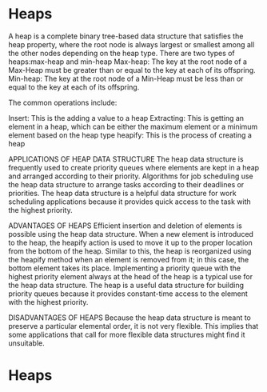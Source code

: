 # Heaps
A heap is a complete binary  tree-based data structure that satisfies the heap property, where the root node is always largest or smallest among all the other nodes depending on the heap type.
There are two types of heaps:max-heap and min-heap
Max-heap: The key at the root node of a Max-Heap must be greater than or equal to the key at each of its offspring.
Min-heap: The key at the root node of a Min-Heap must be less than or equal to the key at each of its offspring.

The common operations include:

Insert: This is the adding a value to a heap
Extracting: This is getting an element in a heap, which can be either the maximum element or a minimum element based on the heap type
heapify: This is the process of creating a heap

APPLICATIONS OF HEAP DATA STRUCTURE
The heap data structure is frequently used to create priority queues where elements are kept in a heap and arranged according to their priority.
Algorithms for job scheduling use the heap data structure to arrange tasks according to their deadlines or priorities. The heap data structure is a helpful data structure for work scheduling applications because it provides quick access to the task with the highest priority.

ADVANTAGES OF HEAPS
Efficient insertion and deletion of elements is possible using the heap data structure. When a new element is introduced to the heap, the heapify action is used to move it up to the proper location from the bottom of the heap. Similar to this, the heap is reorganized using the heapify method when an element is removed from it; in this case, the bottom element takes its place.
Implementing a priority queue with the highest priority element always at the head of the heap is a typical use for the heap data structure. The heap is a useful data structure for building priority queues because it provides constant-time access to the element with the highest priority.

DISADVANTAGES OF HEAPS
Because the heap data structure is meant to preserve a particular elemental order, it is not very flexible. This implies that some applications that call for more flexible data structures might find it unsuitable.
# Heaps
